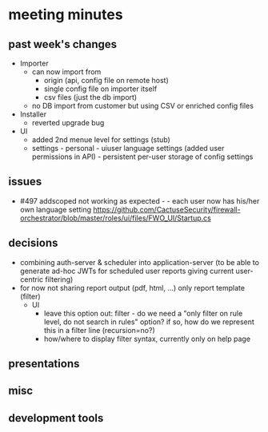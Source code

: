 # meeting minutes

## past week's changes
- Importer 
  - can now import from 
    - origin (api, config file on remote host)
    - single config file on importer itself
    - csv files (just the db import)
  - no DB import from customer but using CSV or enriched config files
- Installer
  - reverted upgrade bug
- UI 
  - added 2nd menue level for settings (stub)
  - settings - personal - uiuser language settings (added user permissions in API) - persistent per-user storage of config settings

## issues
- #497 addscoped not working as expected - - each user now has his/her own language setting <https://github.com/CactuseSecurity/firewall-orchestrator/blob/master/roles/ui/files/FWO_UI/Startup.cs>

## decisions
- combining auth-server & scheduler into application-server (to be able to generate ad-hoc JWTs for scheduled user reports giving current user-centric filtering)
- for now not sharing report output (pdf, html, ...) only report template (filter)
  - UI
    - leave this option out: filter - do we need a "only filter on rule level, do not search in rules" option? if so, how do we represent this in a filter line (recursion=no?) 
    - how/where to display filter syntax, currently only on help page


## presentations

## misc

## development tools
